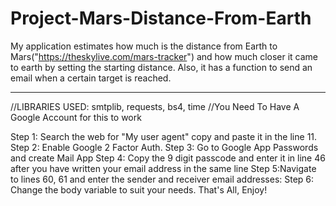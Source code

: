 # Project-Mars-Distance-From-Earth
My application estimates how much is the distance from Earth to Mars("https://theskylive.com/mars-tracker") and how much closer it came to earth by setting the starting distance. Also, it has a function to send an email when a certain target is reached.
_______________________________

//LIBRARIES USED: smtplib, requests, bs4, time
//You Need To Have A Google Account for this to work

Step 1: Search the web for "My user agent" copy and paste it in the line 11.
Step 2: Enable Google 2 Factor Auth.
Step 3: Go to Google App Passwords and create Mail App
Step 4: Copy the 9 digit passcode and enter it in line 46 after you have written your email address in the same line
Step 5:Navigate to lines 60, 61 and enter the sender and receiver email addresses:
Step 6: Change the body variable to suit your needs.
That's All, Enjoy!
